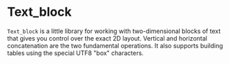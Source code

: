 # Text_block

`Text_block` is a little library for working with two-dimensional
blocks of text that gives you control over the exact 2D layout.
Vertical and horizontal concatenation are the two fundamental
operations.  It also supports building tables using the special UTF8
"box" characters.
